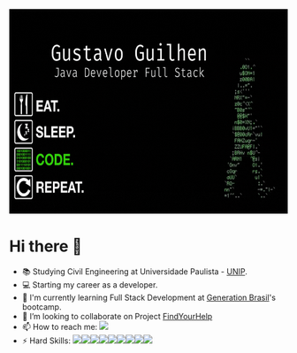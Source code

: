 <div align= "center" margin="0" padding="0">
<img src="https://github.com/GUSTAVO-GUILHEN/GUSTAVO-GUILHEN/raw/main/gif.gif" height="370" width="970" />
</div>
<h1> Hi there 👋 </h1>



- 📚 Studying Civil Engineering at Universidade Paulista - <a href="https://www.unip.br/">UNIP</a>.
- 💻 Starting my career as a developer.
- 🚀 I'm currently learning Full Stack Development at <a href="https://brazil.generation.org/">Generation Brasil</a>'s bootcamp.
- 👯 I’m looking to collaborate on Project <a href="https://github.com/athosgpm/ProjetoIntegrador_findYourHelp">FindYourHelp</a>
- 📫 How to reach me: <a href="https://www.linkedin.com/in/gustavo-guilhen/"><img src="https://img.shields.io/badge/LinkedIn-0077B5?style=flat&logo=linkedin&logoColor=white"/></a>
- ⚡ Hard Skills: 
<img src="https://img.shields.io/badge/Java-ED8B00?style=flat&logo=java&logoColor=white"><img src="https://img.shields.io/badge/Angular-DD0031?style=flat&logo=angular&logoColor=white"><img src="https://img.shields.io/badge/Spring-6DB33F?style=flat&logo=spring&logoColor=white"><img src="https://img.shields.io/badge/MySQL-00000F?style=flat&logo=mysql&logoColor=white"><img src="https://img.shields.io/badge/Bootstrap-563D7C?style=flat&logo=bootstrap&logoColor=white"><img src="https://img.shields.io/badge/CSS3-1572B6?style=flat&logo=css3&logoColor=white"><img src="https://img.shields.io/badge/HTML5-E34F26?style=flat&logo=html5&logoColor=white"><img src="https://img.shields.io/badge/JavaScript-F7DF1E?style=fLAT&logo=javascript&logoColor=black"><img src="https://img.shields.io/badge/Python-3776AB?style=flat&logo=python&logoColor=white"/>















<!--
**GUSTAVO-GUILHEN/GUSTAVO-GUILHEN** is a ✨ _special_ ✨ repository because its `README.md` (this file) appears on your GitHub profile.

Here are some ideas to get you started:

- 🔭 I’m currently working on ...
- 🌱 I’m currently learning ...
- 👯 I’m looking to collaborate on ...
- 🤔 I’m looking for help with ...
- 💬 Ask me about ...
- 📫 How to reach me: ...
- 😄 Pronouns: ...
- ⚡ Fun fact: ...
-->
